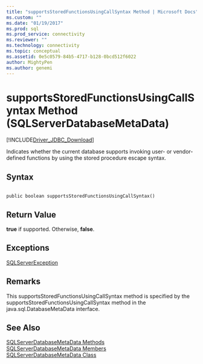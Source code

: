 ```yaml
---
title: "supportsStoredFunctionsUsingCallSyntax Method | Microsoft Docs"
ms.custom: ""
ms.date: "01/19/2017"
ms.prod: sql
ms.prod_service: connectivity
ms.reviewer: ""
ms.technology: connectivity
ms.topic: conceptual
ms.assetid: 0e5c0579-84b5-4717-b128-0bcd512f6022
author: MightyPen
ms.author: genemi
---
```

# supportsStoredFunctionsUsingCallSyntax Method (SQLServerDatabaseMetaData)
[!INCLUDE[Driver_JDBC_Download](../../../includes/driver_jdbc_download.md)]

  Indicates whether the current database supports invoking user- or vendor-defined functions by using the stored procedure escape syntax.  
  
## Syntax  
  
```  
  
public boolean supportsStoredFunctionsUsingCallSyntax()  
```  
  
## Return Value  
 **true** if supported. Otherwise, **false**.  
  
## Exceptions  
 [SQLServerException](../../../connect/jdbc/reference/sqlserverexception-class.md)  
  
## Remarks  
 This supportsStoredFunctionsUsingCallSyntax method is specified by the supportsStoredFunctionsUsingCallSyntax method in the java.sql.DatabaseMetaData interface.  
  
## See Also  
 [SQLServerDatabaseMetaData Methods](../../../connect/jdbc/reference/sqlserverdatabasemetadata-methods.md)   
 [SQLServerDatabaseMetaData Members](../../../connect/jdbc/reference/sqlserverdatabasemetadata-members.md)   
 [SQLServerDatabaseMetaData Class](../../../connect/jdbc/reference/sqlserverdatabasemetadata-class.md)  
  
  
